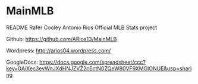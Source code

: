 MainMLB
=======
README
Rafer Cooley
Antonio Rios
Official MLB Stats project

Github: https://github.com/ARios13/MainMLB

Wordpress: http://arios04.wordpress.com/

GoogleDocs: https://docs.google.com/spreadsheet/ccc?key=0AiXec3evWnJXdHNJZVZ2cEctN0ZQeW80VF9XMGlONUE&usp=sharing
